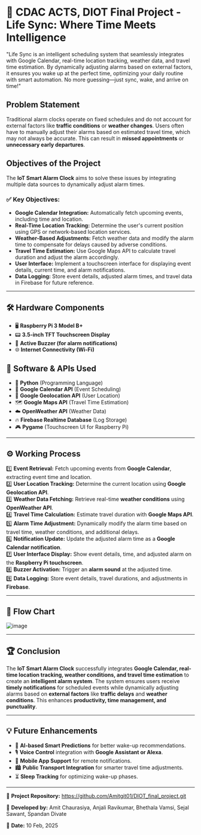 # 🚀 CDAC ACTS, DIOT Final Project - Life Sync: Where Time Meets Intelligence  

"Life Sync is an intelligent scheduling system that seamlessly integrates with Google Calendar, real-time location tracking, weather data, and travel time estimation. By dynamically adjusting alarms based on external factors, it ensures you wake up at the perfect time, optimizing your daily routine with smart automation. No more guessing—just sync, wake, and arrive on time!"

## **Problem Statement**  
Traditional alarm clocks operate on fixed schedules and do not account for external factors like **traffic conditions** or **weather changes**. Users often have to manually adjust their alarms based on estimated travel time, which may not always be accurate. This can result in **missed appointments** or **unnecessary early departures**.  

## **Objectives of the Project**  
The **IoT Smart Alarm Clock** aims to solve these issues by integrating multiple data sources to dynamically adjust alarm times.  

### ✅ **Key Objectives:**  
- **Google Calendar Integration:** Automatically fetch upcoming events, including time and location.  
- **Real-Time Location Tracking:** Determine the user's current position using GPS or network-based location services.  
- **Weather-Based Adjustments:** Fetch weather data and modify the alarm time to compensate for delays caused by adverse conditions.  
- **Travel Time Estimation:** Use Google Maps API to calculate travel duration and adjust the alarm accordingly.  
- **User Interface:** Implement a touchscreen interface for displaying event details, current time, and alarm notifications.  
- **Data Logging:** Store event details, adjusted alarm times, and travel data in Firebase for future reference.  

---

## **🛠 Hardware Components**  
- 🖥 **Raspberry Pi 3 Model B+**  
- 📟 **3.5-inch TFT Touchscreen Display**  
- 🔔 **Active Buzzer (for alarm notifications)**  
- 🌐 **Internet Connectivity (Wi-Fi)**  

## **📌 Software & APIs Used**  
- 🐍 **Python** (Programming Language)  
- 📅 **Google Calendar API** (Event Scheduling)  
- 📍 **Google Geolocation API** (User Location)  
- 🗺 **Google Maps API** (Travel Time Estimation)  
- ☁️ **OpenWeather API** (Weather Data)  
- 🔥 **Firebase Realtime Database** (Log Storage)  
- 🎮 **Pygame** (Touchscreen UI for Raspberry Pi)  

---

## **⚙️ Working Process**  
1️⃣ **Event Retrieval:** Fetch upcoming events from **Google Calendar**, extracting event time and location.  
2️⃣ **User Location Tracking:** Determine the current location using **Google Geolocation API**.  
3️⃣ **Weather Data Fetching:** Retrieve real-time **weather conditions** using **OpenWeather API**.  
4️⃣ **Travel Time Calculation:** Estimate travel duration with **Google Maps API**.  
5️⃣ **Alarm Time Adjustment:** Dynamically modify the alarm time based on travel time, weather conditions, and additional delays.  
6️⃣ **Notification Update:** Update the adjusted alarm time as a **Google Calendar notification**.  
7️⃣ **User Interface Display:** Show event details, time, and adjusted alarm on the **Raspberry Pi touchscreen**.  
8️⃣ **Buzzer Activation:** Trigger an **alarm sound** at the adjusted time.  
9️⃣ **Data Logging:** Store event details, travel durations, and adjustments in **Firebase**.  

---

## **🔄 Flow Chart**  
![image](https://github.com/user-attachments/assets/790ff24d-3c37-4a6d-8b45-bb29d3097799)  

---

## **🏆 Conclusion**  
The **IoT Smart Alarm Clock** successfully integrates **Google Calendar, real-time location tracking, weather conditions, and travel time estimation** to create an **intelligent alarm system**. The system ensures users receive **timely notifications** for scheduled events while dynamically adjusting alarms based on **external factors** like **traffic delays** and **weather conditions**. This enhances **productivity, time management, and punctuality**.  

---

## **💡 Future Enhancements**  
- 🧠 **AI-based Smart Predictions** for better wake-up recommendations.  
- 🎙 **Voice Control** integration with **Google Assistant or Alexa**.  
- 📱 **Mobile App Support** for remote notifications.  
- 🏙 **Public Transport Integration** for smarter travel time adjustments.  
- ⏳ **Sleep Tracking** for optimizing wake-up phases.  

---

🔗 **Project Repository:** https://github.com/Amitgit01/DIOT_final_project.git 

🚀 **Developed by:** 
Amit Chaurasiya,
Anjali Ravikumar,
Bhethala Vamsi,
Sejal Sawant,
Spandan Divate 

📅 **Date:** 10 Feb, 2025
